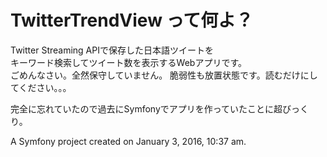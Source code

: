 # TwitterTrendView って何よ？

Twitter Streaming APIで保存した日本語ツイートを  
キーワード検索してツイート数を表示するWebアプリです。  
ごめんなさい。全然保守していません。
脆弱性も放置状態です。読むだけにしてください。。。

完全に忘れていたので過去にSymfonyでアプリを作っていたことに超びっくり。

A Symfony project created on January 3, 2016, 10:37 am.
